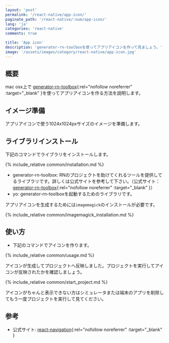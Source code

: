 ```yaml
---
layout: 'post'
permalink: '/react-native/app-icon/'
paginate_path: '/react-native/:num/app-icon/'
lang: 'ja'
categories: 'react-native'
comments: true

title: 'App icon'
description: 'generator-rn-toolboxを使ってアプリアイコンを作って見ましょう。'
image: '/assets/images/category/react-native/app-icon.jpg'
---
```



## 概要
mac osx上で [generator-rn-toolbox](https://github.com/bamlab/generator-rn-toolbox){:rel="nofollow noreferrer" :target="_blank" }を使ってアプリアイコンを作る方法を説明します。

## イメージ準備
アプリアイコンで使う1024x1024pxサイズのイメージを準備します。

## ライブラリインストール
下記のコマンドでライブラリをインストールします。

{% include_relative common/installation.md %}

- generator-rn-toolbox: RNのプロジェクトを助けてくれるツールを提供してるライブラリです。詳しくは公式サイトを参考して下さい。（公式サイト：[generator-rn-toolbox](https://github.com/bamlab/generator-rn-toolbox){:rel="nofollow noreferrer" :target="_blank" }）
- yo: generator-rn-toolboxを起動するためのライブラリです。

アプリアイコンを生成するためには```imagemagick```のインストールが必要です。

{% include_relative common/imagemagick_installation.md %}

## 使い方
- 下記のコマンドでアイコンを作ります。

{% include_relative common/usage.md %}

アイコンが生成してプロジェクトへ反映しました。プロジェクトを実行してアイコンが反映されたかを確認しましょう。

{% include_relative common/start_project.md %}

アイコンがちゃんと表示できない方はシミュレータまたは端末のアプリを削除してもう一度プロジェクトを実行して見てください。

## 参考
- 公式サイト: [react-navigation](https://reactnavigation.org/docs){:rel="nofollow noreferrer" :target="_blank" }